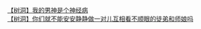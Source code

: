 [【树洞】我的男神是个神经病](http://tieba.baidu.com/p/3620994644?see_lz=1&pn=)   
[【树洞】你们就不能安安静静做一对儿互相看不顺眼的徒弟和师娘吗](http://tieba.baidu.com/p/3622535857?see_lz=1&pn=)   
